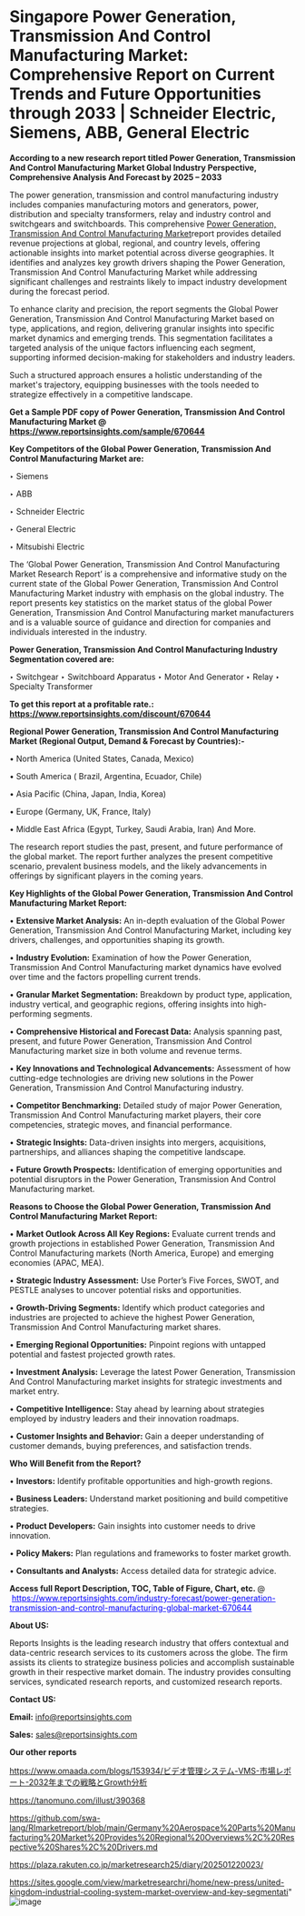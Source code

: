# Singapore Power Generation, Transmission And Control Manufacturing Market: Comprehensive Report on Current Trends and Future Opportunities through 2033 | Schneider Electric, Siemens, ABB, General Electric

<strong>According to a new research report titled Power Generation, Transmission And Control Manufacturing Market Global Industry Perspective, Comprehensive Analysis And Forecast by 2025 – 2033</strong>

The power generation, transmission and control manufacturing industry includes companies manufacturing motors and generators, power, distribution and specialty transformers, relay and industry control and switchgears and switchboards. This comprehensive <a href=https://www.reportsinsights.com/sample/670644>Power Generation, Transmission And Control Manufacturing Market</a>report provides detailed revenue projections at global, regional, and country levels, offering actionable insights into market potential across diverse geographies. It identifies and analyzes key growth drivers shaping the Power Generation, Transmission And Control Manufacturing Market while addressing significant challenges and restraints likely to impact industry development during the forecast period.

To enhance clarity and precision, the report segments the Global Power Generation, Transmission And Control Manufacturing Market based on type, applications, and region, delivering granular insights into specific market dynamics and emerging trends. This segmentation facilitates a targeted analysis of the unique factors influencing each segment, supporting informed decision-making for stakeholders and industry leaders.

Such a structured approach ensures a holistic understanding of the market's trajectory, equipping businesses with the tools needed to strategize effectively in a competitive landscape.

<strong>Get a Sample PDF copy of Power Generation, Transmission And Control Manufacturing Market </strong><strong>@<a href=https://www.reportsinsights.com/sample/670644 style=color:#0000ff;> https://www.reportsinsights.com/sample/670644</a></strong></font>

<strong>Key Competitors of the Global Power Generation, Transmission And Control Manufacturing Market are:</strong>

‣ Siemens

‣ ABB

‣ Schneider Electric

‣ General Electric

‣ Mitsubishi Electric

The ‘Global Power Generation, Transmission And Control Manufacturing Market Research Report’ is a comprehensive and informative study on the current state of the Global Power Generation, Transmission And Control Manufacturing Market industry with emphasis on the global industry. The report presents key statistics on the market status of the global Power Generation, Transmission And Control Manufacturing market manufacturers and is a valuable source of guidance and direction for companies and individuals interested in the industry.

<strong>Power Generation, Transmission And Control Manufacturing Industry Segmentation covered are:</strong>

‣ Switchgear
‣ Switchboard Apparatus
‣ Motor And Generator
‣ Relay
‣ Specialty Transformer

<strong>To get this report at a profitable rate.: <a href=https://www.reportsinsights.com/discount/670644 style=color:#0000ff;>https://www.reportsinsights.com/discount/670644</a></strong></font>

<strong>Regional Power Generation, Transmission And Control Manufacturing Market (Regional Output, Demand &amp; Forecast by Countries):-</strong>

• North America (United States, Canada, Mexico)

• South America ( Brazil, Argentina, Ecuador, Chile)

• Asia Pacific (China, Japan, India, Korea)

• Europe (Germany, UK, France, Italy)

• Middle East Africa (Egypt, Turkey, Saudi Arabia, Iran) And More.

The research report studies the past, present, and future performance of the global market. The report further analyzes the present competitive scenario, prevalent business models, and the likely advancements in offerings by significant players in the coming years.

<strong>Key Highlights of the Global Power Generation, Transmission And Control Manufacturing Market Report:</strong>

• <strong>Extensive Market Analysis:</strong> An in-depth evaluation of the Global Power Generation, Transmission And Control Manufacturing Market, including key drivers, challenges, and opportunities shaping its growth.

• <strong>Industry Evolution:</strong> Examination of how the Power Generation, Transmission And Control Manufacturing market dynamics have evolved over time and the factors propelling current trends.

• <strong>Granular Market Segmentation:</strong> Breakdown by product type, application, industry vertical, and geographic regions, offering insights into high-performing segments.

• <strong>Comprehensive Historical and Forecast Data:</strong> Analysis spanning past, present, and future Power Generation, Transmission And Control Manufacturing market size in both volume and revenue terms.

• <strong>Key Innovations and Technological Advancements:</strong> Assessment of how cutting-edge technologies are driving new solutions in the Power Generation, Transmission And Control Manufacturing industry.

• <strong>Competitor Benchmarking:</strong> Detailed study of major Power Generation, Transmission And Control Manufacturing market players, their core competencies, strategic moves, and financial performance.

• <strong>Strategic Insights:</strong> Data-driven insights into mergers, acquisitions, partnerships, and alliances shaping the competitive landscape.

• <strong>Future Growth Prospects:</strong> Identification of emerging opportunities and potential disruptors in the Power Generation, Transmission And Control Manufacturing market.

<strong>Reasons to Choose the Global Power Generation, Transmission And Control Manufacturing Market Report:</strong>

• <strong>Market Outlook Across All Key Regions:</strong> Evaluate current trends and growth projections in established Power Generation, Transmission And Control Manufacturing markets (North America, Europe) and emerging economies (APAC, MEA).

• <strong>Strategic Industry Assessment:</strong> Use Porter’s Five Forces, SWOT, and PESTLE analyses to uncover potential risks and opportunities.

• <strong>Growth-Driving Segments:</strong> Identify which product categories and industries are projected to achieve the highest Power Generation, Transmission And Control Manufacturing market shares.

• <strong>Emerging Regional Opportunities:</strong> Pinpoint regions with untapped potential and fastest projected growth rates.

• <strong>Investment Analysis:</strong> Leverage the latest Power Generation, Transmission And Control Manufacturing market insights for strategic investments and market entry.

• <strong>Competitive Intelligence:</strong> Stay ahead by learning about strategies employed by industry leaders and their innovation roadmaps.

• <strong>Customer Insights and Behavior:</strong> Gain a deeper understanding of customer demands, buying preferences, and satisfaction trends.

<strong>Who Will Benefit from the Report?</strong>

• <strong>Investors:</strong> Identify profitable opportunities and high-growth regions.

• <strong>Business Leaders:</strong> Understand market positioning and build competitive strategies.

• <strong>Product Developers:</strong> Gain insights into customer needs to drive innovation.

• <strong>Policy Makers:</strong> Plan regulations and frameworks to foster market growth.

• <strong>Consultants and Analysts:</strong> Access detailed data for strategic advice.
</ul>
<strong>Access full Report Description, TOC, Table of Figure, Chart, etc. </strong>@  <a href=https://www.reportsinsights.com/industry-forecast/power-generation-transmission-and-control-manufacturing-global-market-670644 style=color:#0000ff;>https://www.reportsinsights.com/industry-forecast/power-generation-transmission-and-control-manufacturing-global-market-670644</a></font>

<strong><strong>About US</strong>:</strong>

Reports Insights is the leading research industry that offers contextual and data-centric research services to its customers across the globe. The firm assists its clients to strategize business policies and accomplish sustainable growth in their respective market domain. The industry provides consulting services, syndicated research reports, and customized research reports.

<strong>Contact US:</strong>

<p class=""""><b>Email:</b> <a href=mailto:info@reportsinsights.com>info@reportsinsights.com</a></p>
<p class=""""><b>Sales:</b> <a href=mailto:sales@reportsinsights.com>sales@reportsinsights.com</a></p>

<strong>Our other reports</strong>

<a href=https://www.omaada.com/blogs/153934/ビデオ管理システム-VMS-市場レポート-2032年までの戦略とGrowth分析>https://www.omaada.com/blogs/153934/ビデオ管理システム-VMS-市場レポート-2032年までの戦略とGrowth分析</a>

<a href=https://tanomuno.com/illust/390368>https://tanomuno.com/illust/390368</a>

<a href=https://github.com/swa-lang/RImarketreport/blob/main/Germany%20Aerospace%20Parts%20Manufacturing%20Market%20Provides%20Regional%20Overviews%2C%20Respective%20Shares%2C%20Drivers.md>https://github.com/swa-lang/RImarketreport/blob/main/Germany%20Aerospace%20Parts%20Manufacturing%20Market%20Provides%20Regional%20Overviews%2C%20Respective%20Shares%2C%20Drivers.md</a>

<a href=https://plaza.rakuten.co.jp/marketresearch25/diary/202501220023/>https://plaza.rakuten.co.jp/marketresearch25/diary/202501220023/</a>

<a href=https://sites.google.com/view/marketresearchri/home/new-press/united-kingdom-industrial-cooling-system-market-overview-and-key-segmentati>https://sites.google.com/view/marketresearchri/home/new-press/united-kingdom-industrial-cooling-system-market-overview-and-key-segmentati</a>"
![image](https://github.com/user-attachments/assets/1785a36a-cbde-4368-b507-db24120fcff4)
